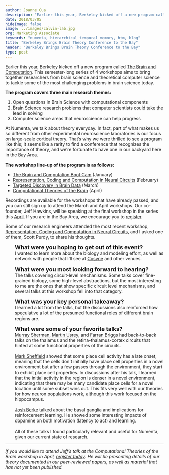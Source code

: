 ```yaml
---
author: Joanne Cua
description: "Earlier this year, Berkeley kicked off a new program called The Brain and Computation. This semester-long series of 4 workshops aims to bring together researchers from brain science and theoretical computer science to tackle some of the most challenging problems in brain science today."
date: 2018/03/05
hideImage: false
image: ../images/calvin-lab.jpg
org: Marketing Associate
keywords: "numenta, hierarchical temporal memory, htm, blog"
title: "Berkeley Brings Brain Theory Conference to the Bay"
header: "Berkeley Brings Brain Theory Conference to the Bay"
type: post
---
```

Earlier this year, Berkeley kicked off a new program called [The Brain and Computation](https://simons.berkeley.edu/programs/brain2018). This semester-long series of 4 workshops aims to bring together researchers from brain science and theoretical computer science to tackle some of the most challenging problems in brain science today.  

**The program covers three main research themes:**
1.	Open questions in Brain Science with computational components
2.	Brain Science research problems that computer scientists could take the lead in solving
3.	Computer science areas that neuroscience can help progress

At Numenta, we talk about theory everyday. In fact, part of what makes us so different from other experimental neuroscience laboratories is our focus on large-scale cortical theory. That’s why we were thrilled to see a program like this; it seems like a rarity to find a conference that recognizes the importance of theory, and we’re fortunate to have one in our backyard here in the Bay Area.

**The workshop line-up of the program is as follows:**  
*	[The Brain and Computation Boot Cam](https://simons.berkeley.edu/workshops/brain2018-boot-camp) (January)
*	[Representation, Coding and Computation in Neural Circuits](https://simons.berkeley.edu/workshops/brain2018-1) (February)
*	[Targeted Discovery in Brain Data](https://simons.berkeley.edu/workshops/brain2018-2) (March)
*	[Computational Theories of the Brain](https://simons.berkeley.edu/workshops/brain2018-3) (April)

Recordings are available for the workshops that have already passed, and you can still sign up to attend the March and April workshops. Our co-founder, Jeff Hawkins, will be speaking at the final workshop in the series this [April](https://numenta.com/company/events/2018/04/16/simons-institute-berkeley/). If you are in the Bay Area, we encourage you to [register](https://simons.berkeley.edu/BRAIN18-3-registration-form).

Some of our research engineers attended the most recent workshop, [Representation, Coding and Computation in Neural Circuits](https://simons.berkeley.edu/workshops/brain2018-1), and I asked one of them, Scott Purdy, to share his thoughts.

<p style="margin-left: 30px"><font size="4"><b>What were you hoping to get out of this event?</b></font> <br>
I wanted to learn more about the biology and modeling effort, as well as network with people that I'll see at <a href="https://numenta.com/company/events/2018/03/01/cosyne-2018/">Cosyne</a> and other venues. </p>

<p style="margin-left: 30px"><font size="4"><b>What were you most looking forward to hearing? </b></font><br>
The talks covering circuit-level mechanisms. Some talks cover fine-grained biology, some high-level abstractions, but the most interesting to me are the ones that show specific circuit level mechanisms, and several talks at this workshop fell into that category. </p>

<p style="margin-left: 30px"><font size="4"><b>What was your key personal takeaway? </b></font><br>
I learned a lot from the talks, but the discussions also reinforced how speculative a lot of the presumed functional roles of different brain regions are. </p>

<p style="margin-left: 30px"><font size="4"><b>What were some of your favorite talks? </b></font><br>
<a href="https://simons.berkeley.edu/talks/s-murray-sherman-2-13-18">Murray Sherman</a>, <a href="https://simons.berkeley.edu/talks/martin-usrey-2-13-18">Martin Usrey</a>, and <a href="https://simons.berkeley.edu/talks/farran-briggs-2-13-18">Farran Briggs</a> had back-to-back talks on the thalamus and the retina-thalamus-cortex circuits that hinted at some functional properties of the circuits. <br><br>
<a href="https://simons.berkeley.edu/talks/mark-sheffield-2-12-18">Mark Sheffield</a> showed that some place cell activity has a late onset, meaning that the cells don't initially have place cell properties in a novel environment but after a few passes through the environment, they start to exhibit place cell properties. In discussions after his talk, I learned that the initial activity in the region is denser in a novel environment, indicating that there may be many candidate place cells for a novel location until some subset wins out. This fits very well with our theories for how neuron populations work, although this work focused on the hippocampus. <br><br>
<a href="https://simons.berkeley.edu/talks/josh-berke-2-13-18">Josh Berke</a> talked about the basal ganglia and implications for reinforcement learning. He showed some interesting impacts of dopamine on both motivation (latency to act) and learning. <br><br>
All of these talks I found particularly relevant and useful for Numenta, given our current state of research. </p>
<hr>

*If you would like to attend Jeff’s talk at the Computational Theories of the Brain workshop in April, [register today](https://simons.berkeley.edu/BRAIN18-3-registration-form). He will be presenting details of our theory documented in our peer-reviewed papers, as well as material that has not yet been published.*
